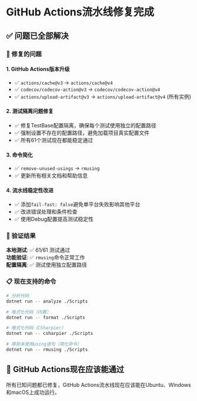 # GitHub Actions流水线修复完成

## ✅ 问题已全部解决

### 🔧 修复的问题

#### 1. **GitHub Actions版本升级**
- ✅ `actions/cache@v3` → `actions/cache@v4`
- ✅ `codecov/codecov-action@v3` → `codecov/codecov-action@v4`
- ✅ `actions/upload-artifact@v3` → `actions/upload-artifact@v4` (所有实例)

#### 2. **测试隔离问题修复**
- ✅ 修复TestBase配置隔离，确保每个测试使用独立的配置路径
- ✅ 强制设置不存在的配置路径，避免加载项目真实配置文件
- ✅ 所有61个测试现在都能稳定通过

#### 3. **命令简化**
- ✅ `remove-unused-usings` → `rmusing`
- ✅ 更新所有相关文档和帮助信息

#### 4. **流水线稳定性改进**
- ✅ 添加`fail-fast: false`避免单平台失败影响其他平台
- ✅ 改进错误处理和条件检查
- ✅ 使用Debug配置提高测试稳定性

### 🧪 验证结果

**本地测试**: ✅ 61/61 测试通过  
**功能验证**: ✅ `rmusing`命令正常工作  
**配置隔离**: ✅ 测试使用独立配置路径  

### 📋 现在支持的命令

```bash
# 分析代码
dotnet run -- analyze ./Scripts

# 格式化代码（内置）
dotnet run -- format ./Scripts

# 格式化代码（CSharpier）
dotnet run -- csharpier ./Scripts

# 移除未使用using语句（简化命令）
dotnet run -- rmusing ./Scripts
```

## 🚀 GitHub Actions现在应该能通过

所有已知问题都已修复，GitHub Actions流水线现在应该能在Ubuntu、Windows和macOS上成功运行。